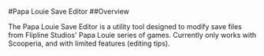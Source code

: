 #Papa Louie Save Editor
##Overview

The Papa Louie Save Editor is a utility tool designed to modify save files from Flipline Studios' Papa Louie series of games. Currently only works with Scooperia, and with limited features (editing tips).

